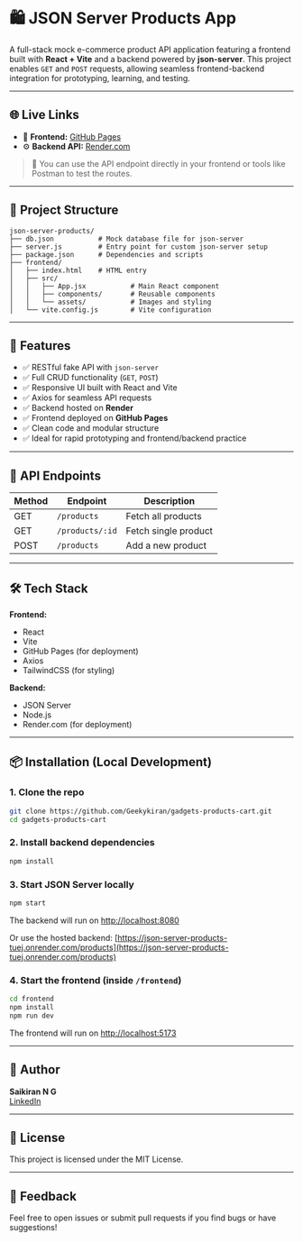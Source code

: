 # 🛍️ JSON Server Products App

A full-stack mock e-commerce product API application featuring a frontend built with **React + Vite** and a backend powered by **json-server**. This project enables `GET` and `POST` requests, allowing seamless frontend-backend integration for prototyping, learning, and testing.

---

## 🌐 Live Links

- 🚀 **Frontend:** [GitHub Pages](https://geekykiran.github.io/gadgets-products-cart/)
- ⚙️ **Backend API:** [Render.com](https://json-server-products-tuej.onrender.com/products)

> 🔗 You can use the API endpoint directly in your frontend or tools like Postman to test the routes.

---

## 📂 Project Structure

```plaintext
json-server-products/
├── db.json           # Mock database file for json-server
├── server.js         # Entry point for custom json-server setup
├── package.json      # Dependencies and scripts
├── frontend/
│   ├── index.html    # HTML entry
│   ├── src/
│   │   ├── App.jsx           # Main React component
│   │   ├── components/       # Reusable components
│   │   └── assets/           # Images and styling
│   └── vite.config.js        # Vite configuration
```

---

## 🚀 Features

- ✅ RESTful fake API with `json-server`
- ✅ Full CRUD functionality (`GET`, `POST`)
- ✅ Responsive UI built with React and Vite
- ✅ Axios for seamless API requests
- ✅ Backend hosted on **Render**
- ✅ Frontend deployed on **GitHub Pages**
- ✅ Clean code and modular structure
- ✅ Ideal for rapid prototyping and frontend/backend practice

---

## 🔧 API Endpoints

| Method | Endpoint           | Description          |
|--------|--------------------|---------------------|
| GET    | `/products`        | Fetch all products  |
| GET    | `/products/:id`    | Fetch single product|
| POST   | `/products`        | Add a new product   |

---

## 🛠 Tech Stack

**Frontend:**
- React
- Vite
- GitHub Pages (for deployment)
- Axios
- TailwindCSS (for styling)

**Backend:**
- JSON Server
- Node.js
- Render.com (for deployment)

---

## 📦 Installation (Local Development)

### 1. Clone the repo

```bash
git clone https://github.com/Geekykiran/gadgets-products-cart.git
cd gadgets-products-cart
```

### 2. Install backend dependencies

```bash
npm install
```

### 3. Start JSON Server locally

```bash
npm start
```
The backend will run on [http://localhost:8080](http://localhost:8080)

Or use the hosted backend: [https://json-server-products-tuej.onrender.com/products](https://json-server-products-tuej.onrender.com/products)

### 4. Start the frontend (inside `/frontend`)

```bash
cd frontend
npm install
npm run dev
```
The frontend will run on [http://localhost:5173](http://localhost:5173)

---

## 🙌 Author

**Saikiran N G**  
[LinkedIn](https://www.linkedin.com/in/saikiranng/)

---

## 📜 License

This project is licensed under the MIT License.

---

## 💬 Feedback

Feel free to open issues or submit pull requests if you find bugs or have suggestions!